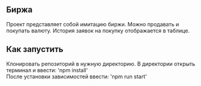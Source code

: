 ## Биржа

Проект представляет собой имитацию биржи. Можно продавать и покупать валюту. История заявок на покупку отображается в таблице. 

## Как запустить
Клонировать репозиторий в нужную директорию. В директории открыть терминал и ввести: 'npm install'  
После установки зависимостей ввести: 'npm run start'

